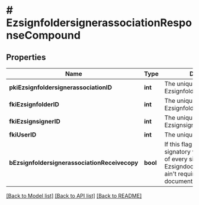 # # EzsignfoldersignerassociationResponseCompound

## Properties

Name | Type | Description | Notes
------------ | ------------- | ------------- | -------------
**pkiEzsignfoldersignerassociationID** | **int** | The unique ID of the Ezsignfoldersignerassociation |
**fkiEzsignfolderID** | **int** | The unique ID of the Ezsignfolder |
**fkiEzsignsignerID** | **int** | The unique ID of the Ezsignsigner |
**fkiUserID** | **int** | The unique ID of the User |
**bEzsignfoldersignerassociationReceivecopy** | **bool** | If this flag is true. The signatory will receive a copy of every signed Ezsigndocument even if it ain&#39;t required to sign the document. |

[[Back to Model list]](../../README.md#models) [[Back to API list]](../../README.md#endpoints) [[Back to README]](../../README.md)
